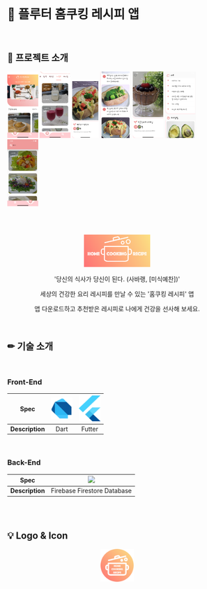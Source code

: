 # 📱 플루터 홈쿠킹 레시피 앱


</br>

## 📌 프로젝트 소개



<img width="14%"  src="https://github.com/frame-creator/stackimage/blob/master/reademe/iphone_6_5_001.png?raw=true"> <img width="14%"  src="https://github.com/frame-creator/stackimage/blob/master/reademe/iphone_6_5_02.png?raw=true"> <img width="12%"  src="https://github.com/frame-creator/stackimage/blob/master/reademe/iphone_6_5_03.png?raw=true"> <img width="14%"  src="https://github.com/frame-creator/stackimage/blob/master/reademe/iphone_6_5_04.png?raw=true"> <img width="14%"  src="https://github.com/frame-creator/stackimage/blob/master/reademe/iphone_6_5_05.png?raw=true"> <img width="14%"  src="https://github.com/frame-creator/stackimage/blob/master/reademe/iphone_6_5_06.png?raw=true"> <img width="14%"  src="https://github.com/frame-creator/stackimage/blob/master/reademe/iphone_6_5_007.png?raw=true"> 
<p></p>



</br>

</br>
<p align="center"><img width="30%"  src="https://github.com/frame-creator/stackimage/blob/master/reademe/graphicphoto.png?raw=true"></p>
<div align="center">
	

  '당신의 식사가 당신이 된다. (사바랭, [미식예찬])' 
    
   세상의 건강한 요리 레시피를 만날 수 있는 '홈쿠킹 레시피' 앱 
  
 앱 다운로드하고 추천받은 레시피로 나에게 건강을 선사해 보세요.
  
</div>

</br>



## ✏ 기술 소개

</br>

### Front-End

| Spec | <img width= 50 src="https://github.com/frame-creator/stackimage/blob/master/stackimg/dartlogo.png?raw=true"> | <img width= 50 src="https://github.com/frame-creator/stackimage/blob/master/stackimg/flutter-logo.png?raw=true"> | 
| :--: | :--: | :--: | 
| **Description** | Dart | Futter |

</br>

### Back-End
| Spec | <img width= 50 src="https://raw.githubusercontent.com/jovotech/jovo-marketplace/master/thumbnails/jovo-db-firestore.png"> | 
| :--: | :--: | 
| **Description** | Firebase Firestore Database | 

</br>

<br/>

##  💡 Logo & Icon




<p align="center"><img width="15%"  src="https://github.com/frame-creator/stackimage/blob/master/reademe/oneicon.png?raw=true"></p>

